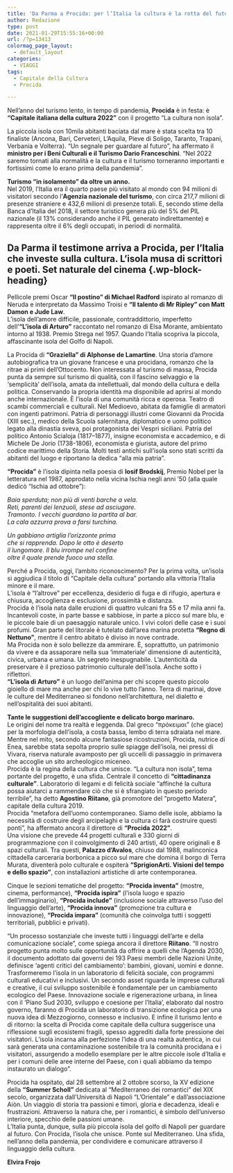 ```yaml
---
title: 'Da Parma a Procida: per l’Italia la cultura è la rotta del futuro'
author: Redazione
type: post
date: 2021-01-29T15:55:16+00:00
url: /?p=13413
colormag_page_layout:
  - default_layout
categories:
  - VIAGGI
tags:
  - Capitale della Cultura
  - Procida

---
```

Nell’anno del turismo lento, in tempo di pandemia, **Procida** è in festa: è **“Capitale italiana della cultura 2022”** con il progetto “La cultura non isola”.

La piccola isola con 10mila abitanti baciata dal mare è stata scelta tra 10 finaliste (Ancona, Bari, Cerveteri, L’Aquila, Pieve di Soligo, Taranto, Trapani, Verbania e Volterra). “Un segnale per guardare al futuro”, ha affermato il **ministro per i Beni Culturali e il Turismo Dario Franceschini**. “Nel 2022 saremo tornati alla normalità e la cultura e il turismo torneranno importanti e fortissimi come lo erano prima della pandemia”.

**Turismo “in isolamento” da oltre un anno.**  
Nel 2019, l’Italia era il quarto paese più visitato al mondo con 94 milioni di visitatori secondo l’**Agenzia nazionale del turismo**, con circa 217,7 milioni di presenze straniere e 432,6 milioni di presenze totali. E, secondo stime della Banca d&#8217;Italia del 2018, il settore turistico genera più del 5% del PIL nazionale (il 13% considerando anche il PIL generato indirettamente) e rappresenta oltre il 6% degli occupati, in periodi di normalità.

## Da Parma il testimone arriva a Procida, per l’Italia che investe sulla cultura. L&#8217;isola musa di scrittori e poeti. Set naturale del cinema {.wp-block-heading}

Pellicole premi Oscar **“Il postino” di Michael Radford** ispirato al romanzo di Neruda e interpretato da Massimo Troisi e **“Il talento di Mr Ripley” con Matt Damon e Jude Law**.  
L’isola dell’amore difficile, passionale, contraddittorio, imperfetto dell’**“L’isola di Arturo”** raccontato nel romanzo di Elsa Morante, ambientato intorno al 1938. Premio Strega nel 1957. Quando l’Italia scopriva la piccola, affascinante isola del Golfo di Napoli.

La Procida di **“Graziella” di Alphonse de Lamartine**. Una storia d’amore autobiografica tra un giovane francese e una procidana, romanzo che la ritrae ai primi dell’Ottocento. Non interessata al turismo di massa, Procida punta da sempre sul turismo di qualità, con il fascino selvaggio e la ‘semplicità’ dell’isola, amata da intellettuali, dal mondo della cultura e della politica. Conservando la propria identità ma disponibile ad aprirsi al mondo anche internazionale. È l’isola di una comunità ricca e operosa. Teatro di scambi commerciali e culturali. Nel Medioevo, abitata da famiglie di armatori con ingenti patrimoni. Patria di personaggi illustri come Giovanni da Procida (XIII sec.), medico della Scuola salernitana, diplomatico e uomo politico legato alla dinastia sveva, poi protagonista dei Vespri siciliani. Patria del politico Antonio Scialoja (1817–1877), insigne economista e accademico, e di Michele De Jorio (1738-1806), economista e giurista, autore del primo codice marittimo della Storia. Molti testi antichi sull’isola sono stati scritti da abitanti del luogo e riportano la dedica “alla mia patria”.

**“Procida”** è l’isola dipinta nella poesia di **Iosif Brodskij**, Premio Nobel per la letteratura nel 1987, approdato nella vicina Ischia negli anni ’50 (alla quale dedicò “Ischia ad ottobre”):

_Baia sperduta; non più di venti barche a vela._  
_Reti, parenti dei lenzuoli, stese ad asciugare._  
_Tramonto. I vecchi guardano la partita al bar._  
_La cala azzurra prova a farsi turchina._

_Un gabbiano artiglia l’orizzonte prima_  
_che si rapprenda. Dopo le otto è deserto_  
_il lungomare. Il blu irrompe nel confine_  
_oltre il quale prende fuoco una stella._

Perché a Procida, oggi, l&#8217;ambito riconoscimento? Per la prima volta, un’isola si aggiudica il titolo di “Capitale della cultura” portando alla vittoria l&#8217;Italia minore e il mare.  
L’isola è “l’altrove” per eccellenza, desiderio di fuga e di rifugio, apertura e chiusura, accoglienza e esclusione, prossimità e distanza.  
Procida è l’isola nata dalle eruzioni di quattro vulcani fra 55 e 17 mila anni fa. Incantevoli coste, in parte basse e sabbiose, in parte a picco sul mare blu, e le piccole baie di un paesaggio naturale unico. I vivi colori delle case e i suoi profumi. Gran parte del litorale è tutelato dall&#8217;area marina protetta **“Regno di Nettuno”**, mentre il centro abitato è diviso in nove contrade.  
Ma Procida non è solo bellezze da ammirare. È, soprattutto, un patrimonio da vivere e da assaporare nella sua ‘immateriale’ dimensione di autenticità, civica, urbana e umana. Un segreto inespugnabile. L’autenticità da preservare è il prezioso patrimonio culturale dell’isola. Anche sotto i riflettori.  
**“L’isola di Arturo”** è un luogo dell’anima per chi scopre questo piccolo gioiello di mare ma anche per chi lo vive tutto l’anno. Terra di marinai, dove le culture del Mediterraneo si fondono nell’architettura, nel dialetto e nell’ospitalità dei suoi abitanti.

**Tante le suggestioni dell’accogliente e delicato borgo marinaro.**  
Le origini del nome tra realtà e leggenda. Dal greco “πρόκειμαι&#8221; (che giace) per la morfologia dell&#8217;isola, a costa bassa, lembo di terra sdraiata nel mare. Mentre nel mito, secondo alcune fantasiose ricostruzioni, Procida, nutrice di Enea, sarebbe stata sepolta proprio sulle spiagge dell’isola, nei pressi di Vivara, riserva naturale avamposto per gli uccelli di passaggio in primavera che accoglie un sito archeologico miceneo.  
Procida è la regina della cultura che unisce. “La cultura non isola”, tema portante del progetto, è una sfida. Centrale il concetto di **“cittadinanza culturale”**. Laboratorio di legami e di felicità sociale “affinché la cultura possa aiutarci a rammendare ciò che si è sfrangiato in questo periodo terribile”, ha detto **Agostino Riitano**, già promotore del “progetto Matera”, capitale della cultura 2019.  
Procida “metafora dell’uomo contemporaneo. Siamo delle isole, abbiamo la necessità di costruire degli arcipelaghi e la cultura ci farà costruire questi ponti”, ha affermato ancora il direttore di **“Procida 2022”**.  
Una visione che prevede 44 progetti culturali e 330 giorni di programmazione con il coinvolgimento di 240 artisti, 40 opere originali e 8 spazi culturali. Tra questi, **Palazzo d’Avalos**, chiuso dal 1988, malinconica cittadella carceraria borbonica a picco sul mare che domina il borgo di Terra Murata, diventerà polo culturale e ospiterà **“SprigionArti. Visioni del tempo e dello spazio”**, con installazioni artistiche di arte contemporanea.

Cinque le sezioni tematiche del progetto: **“Procida inventa”** (mostre, cinema, performance), **“Procida ispira”** (l’isola luogo e spazio dell’immaginario), **“Procida include”** (inclusione sociale attraverso l’uso del linguaggio dell’arte), **“Procida innova”** (promozione tra cultura e innovazione), **“Procida impara”** (comunità che coinvolga tutti i soggetti territoriali, pubblici e privati).

“Un processo sostanziale che investe tutti i linguaggi dell’arte e della comunicazione sociale”, come spiega ancora il direttore **Riitano**. “Il nostro progetto punta molto sulle opportunità da offrire a quelli che l’Agenda 2030, il documento adottato dai governi dei 193 Paesi membri delle Nazioni Unite, definisce ‘agenti critici del cambiamento’: bambini, giovani, uomini e donne. Trasformeremo l’isola in un laboratorio di felicità sociale, con programmi culturali educativi e inclusivi. Un secondo asset riguarda le imprese culturali e creative, il cui sviluppo sostenibile è fondamentale per un cambiamento ecologico del Paese. Innovazione sociale e rigenerazione urbana, in linea con il ‘Piano Sud 2030, sviluppo e coesione per l’Italia’, elaborato dal nostro governo, faranno di Procida un laboratorio di transizione ecologica per una nuova idea di Mezzogiorno, connesso e inclusivo. E infine il turismo lento e di ritorno: la scelta di Procida come capitale della cultura suggerisce una riflessione sugli ecosistemi fragili, spesso aggrediti dalla forte pressione dei visitatori. L’isola incarna alla perfezione l’idea di una realtà autentica, in cui sarà generata una contaminazione sostenibile tra la comunità procidana e i visitatori, assurgendo a modello esemplare per le altre piccole isole d’Italia e per i comuni delle aree interne del Paese, con i quali abbiamo da tempo instaurato un dialogo”.

Procida ha ospitato, dal 28 settembre al 2 ottobre scorso, la XV edizione della **“Summer Scholl”** dedicata al “Mediterraneo dei romantici” del XIX secolo, organizzata dall’Università di Napoli “L’Orientale” e dall’associazione Aiòn. Un viaggio di storia tra passioni e timori, gloria e decadenza, ideali e frustrazioni. Attraverso la natura che, per i romantici, è simbolo dell’universo interiore, specchio delle passioni umane.  
L’Italia punta, dunque, sulla più piccola isola del golfo di Napoli per guardare al futuro. Con Procida, l’isola che unisce. Ponte sul Mediterraneo. Una sfida, nell’anno della pandemia, per condividere e comunicare attraverso il linguaggio della cultura.

**Elvira Frojo**